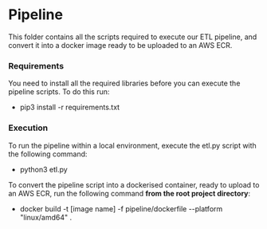 # Pipeline
This folder contains all the scripts required to execute our ETL pipeline, and convert it into a docker image ready to be uploaded to an AWS ECR.

### Requirements
You need to install all the required libraries before you can execute the pipeline scripts. To do this run:
 - pip3 install -r requirements.txt

### Execution
To run the pipeline within a local environment, execute the etl.py script with the following command:
 - python3 etl.py

To convert the pipeline script into a dockerised container, ready to upload to an AWS ECR, run the following command **from the root project directory**:
 - docker build -t [image name] -f pipeline/dockerfile --platform "linux/amd64" .